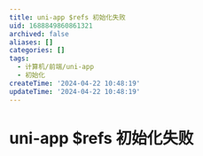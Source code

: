 ```yaml
---
title: uni-app $refs 初始化失败
uid: 1688849860861321
archived: false
aliases: []
categories: []
tags:
  - 计算机/前端/uni-app
  - 初始化
createTime: '2024-04-22 10:48:19'
updateTime: '2024-04-22 10:48:19'
---
```


# uni-app $refs 初始化失败
